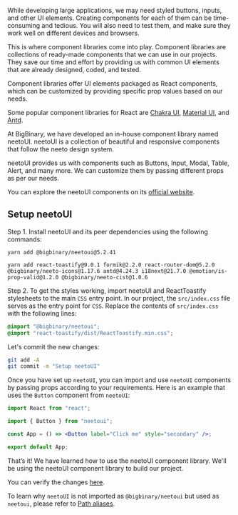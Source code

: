 While developing large applications, we may need styled buttons, inputs, and other UI elements. Creating components for each of them can be time-consuming and tedious. You will also need to test them, and make sure they work well on different devices and browsers.

This is where component libraries come into play. Component libraries are collections of ready-made components that we can use in our projects. They save our time and effort by providing us with common UI elements that are already designed, coded, and tested.

Component libraries offer UI elements packaged as React components, which can be customized by providing specific prop values based on our needs.

Some popular component libraries for React are [Chakra UI](https://chakra-ui.com), [Material UI](https://mui.com), and [Antd](https://ant.design).

At BigBinary, we have developed an in-house component library named neetoUI. neetoUI is a collection of beautiful and responsive components that follow the neeto design system.

neetoUI provides us with components such as Buttons, Input, Modal, Table, Alert, and many more. We can customize them by passing different props as per our needs.

You can explore the neetoUI components on its [official website](https://neeto-ui.neeto.com).

## Setup neetoUI

Step 1. Install neetoUI and its peer dependencies using the following commands:

```
yarn add @bigbinary/neetoui@5.2.41

yarn add react-toastify@9.0.1 formik@2.2.0 react-router-dom@5.2.0 @bigbinary/neeto-icons@1.17.6 antd@4.24.3 i18next@21.7.0 @emotion/is-prop-valid@1.2.0 @bigbinary/neeto-cist@1.0.6
```

Step 2. To get the styles working, import neetoUI and ReactToastify stylesheets to the main `CSS` entry point. In our project, the `src/index.css` file serves as the entry point for `CSS`. Replace the contents of `src/index.css` with the following lines:

```css
@import "@bigbinary/neetoui";
@import "react-toastify/dist/ReactToastify.min.css";
```

Let's commit the new changes:

```bash
git add -A
git commit -m "Setup neetoUI"
```

Once you have set up `neetoUI`, you can import and use `neetoUI` components by passing props according to your requirements. Here is an example that uses the `Button` component from `neetoUI`:

```jsx
import React from "react";

import { Button } from "neetoui";

const App = () => <Button label="Click me" style="secondary" />;

export default App;
```

That’s it! We have learned how to use the neetoUI component library. We'll be using the neetoUI component library to build our project.

You can verify the changes [here](https://github.com/bigbinary/smile-cart-frontend/commit/a02fec0c9c5244feb7475fe2d69edcb8f11ea680).

To learn why `neetoUI` is not imported as `@bigbinary/neetoui` but used as `neetoui`, please refer to [Path aliases](https://courses.bigbinaryacademy.com/learn-react/miscellaneous/setting-up-template-repository/#path-aliases).
